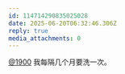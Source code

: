 ```yaml
---
id: 114714290835025028
date: 2025-06-20T06:32:46.306Z
reply: true
media_attachments: 0
---
```


[@1900](https://social.1900.live/@1900) 我每隔几个月要洗一次。

